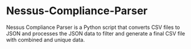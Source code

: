 # Nessus-Compliance-Parser
Nessus Compliance Parser is a Python script that converts CSV files to JSON and processes the JSON data to filter and generate a final CSV file with combined and unique data.
